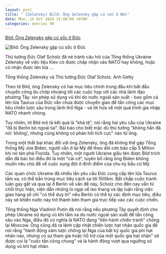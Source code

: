 ```yaml
---
layout: post
title: " [Zelensky] Bild: Ông Zelensky gặp cú sốc ở Đức"
date: Mon, 14 Oct 2024 12:00:00 +0700
categories: entries VN
---
```

[Bild: Ông Zelensky gặp cú sốc ở Đức](https://danviet.vn/bild-ong-zelensky-gap-cu-soc-o-duc-20241013211750695.htm)

![Bild: Ông Zelensky gặp cú sốc ở Đức](https://danviet.mediacdn.vn/zoom/600_315/296231569849192448/2024/10/13/zelensky-o-du-172882900975238076120-5-0-288-540-crop-1728829103123994170121.jpeg)

Thủ tướng Đức Olaf Scholz đã né tránh câu hỏi của Tổng thống Ukraine Zelensky về việc liệu Kiev có được chấp nhận vào NATO hay không, hoặc có nhận được tên lửa ...

Tổng thống Zelensky và Thủ tướng Đức Olaf Scholz. Ảnh Getty

Theo tờ Bild, ông Zelensky có hai mục tiêu chính trong đầu khi bắt đầu chuyến công du chớp nhoáng tới các cuộc họp với các nhà lãnh đạo phương Tây: xin phép sử dụng vũ khí do nước ngoài sản xuất - bao gồm cả tên lửa Taurus của Đức vẫn chưa được chuyển giao để tấn công các mục tiêu chiến lược sâu trong lãnh thổ Nga - và lời hứa về một quá trình gia nhập NATO nhanh chóng.



Tuy nhiên, tờ Bild mô tả kết quả là "khá tệ", nói rằng hai yêu cầu của Ukraine "đã bị Berlin bỏ ngoài tai". Bài báo cho biết mặc dù thủ tướng "không hẳn đã nói 'không', nhưng cũng không có phản hồi tích cực" nào từ ông.

Trong một thất bại khác đối với ông Zelensky, ông đã không thể gặp Tổng thống Mỹ Joe Biden, người vẫn ở lại Mỹ để theo dõi cơn bão cấp 5 Milton khi nó tàn phá Florida. Tuy nhiên, một người Ukraine giấu tên được Bild trích dẫn đã bác bỏ điều đó là một "cái cớ", tuyên bố rằng ông Biden không muốn nêu chủ đề về cuộc xung đột ở đỉnh điểm của chu kỳ bầu cử Mỹ.

Các quan chức Ukraine đã nhiều lần yêu cầu Đức cung cấp tên lửa Taurus tầm xa, có thể bắn trúng mục tiêu cách xa tới 500km. Bất chấp cuộc tranh luận gay gắt và qua lại ở Berlin về vấn đề này, Scholz cho đến nay vẫn từ chối thực hiện, viện dẫn những lo ngại về leo thang và lập luận rằng việc giao hàng sẽ chỉ "có thể duy trì" nếu Berlin có thể tự xác định mục tiêu, điều này sẽ khiến nước này trở thành bên tham gia trực tiếp vào các cuộc chiến.

Tổng thống Nga Vladimir Putin đã nói rằng nếu phương Tây quyết định cho phép Ukraine sử dụng vũ khí tầm xa do nước ngoài sản xuất để tấn công sâu vào Nga, điều đó có nghĩa là NATO đang "tiến hành chiến tranh" chống lại Moscow. Ông cũng đã ra lệnh cập nhật chiến lược hạt nhân quốc gia để nói rằng "hành động xâm lược chống lại Nga của bất kỳ quốc gia phi hạt nhân nào, nhưng có sự tham gia hoặc hỗ trợ của một quốc gia hạt nhân" sẽ được coi là "cuộc tấn công chung" và là hành động vượt qua ngưỡng sử dụng vũ khí hạt nhân.

